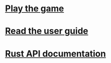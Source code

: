 # [Play the game](https://traffloat.github.io/master/)

# [Read the user guide](https://traffloat.github.io/guide/master/)

# [Rust API documentation](https://traffloat.github.io/api/master/traffloat/)
